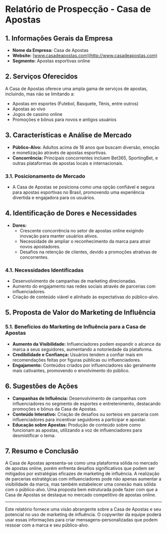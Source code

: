 # Relatório de Prospecção - Casa de Apostas

## 1. Informações Gerais da Empresa
- **Nome da Empresa:** Casa de Apostas
- **Website:** [www.casadeapostas.com](http://www.casadeapostas.com)
- **Segmento:** Apostas esportivas online

## 2. Serviços Oferecidos
A Casa de Apostas oferece uma ampla gama de serviços de apostas, incluindo, mas não se limitando a:
- Apostas em esportes (Futebol, Basquete, Tênis, entre outros)
- Apostas ao vivo
- Jogos de cassino online
- Promoções e bônus para novos e antigos usuários

## 3. Características e Análise de Mercado
- **Público-Alvo:** Adultos acima de 18 anos que buscam diversão, emoção e monetização através de apostas esportivas.
- **Concorrência:** Principais concorrentes incluem Bet365, SportingBet, e outras plataformas de apostas locais e internacionais.

### 3.1. Posicionamento de Mercado
- A Casa de Apostas se posiciona como uma opção confiável e segura para apostas esportivas no Brasil, promovendo uma experiência divertida e engajadora para os usuários.

## 4. Identificação de Dores e Necessidades
- **Dores:**
  - Crescente concorrência no setor de apostas online exigindo inovação para manter usuários ativos.
  - Necessidade de ampliar o reconhecimento da marca para atrair novos apostadores.
  - Desafios na retenção de clientes, devido a promoções atrativas de concorrentes.

### 4.1. Necessidades Identificadas
- Desenvolvimento de campanhas de marketing direcionadas.
- Aumento do engajamento nas redes sociais através de parcerias com influenciadores.
- Criação de conteúdo viável e alinhado às expectativas do público-alvo.

## 5. Proposta de Valor do Marketing de Influência
### 5.1. Benefícios do Marketing de Influência para a Casa de Apostas
- **Aumento da Visibilidade:** Influenciadores podem expandir o alcance da marca a seus seguidores, aumentando a notoriedade da plataforma.
- **Credibilidade e Confiança:** Usuários tendem a confiar mais em recomendações feitas por figuras públicas ou influenciadores.
- **Engajamento:** Conteúdos criados por influenciadores são geralmente mais cativantes, promovendo o envolvimento do público.

## 6. Sugestões de Ações
- **Campanhas de Influência:** Desenvolvimento de campanhas com influenciadores no segmento de esportes e entretenimento, destacando promoções e bônus da Casa de Apostas.
- **Conteúdo Interativo:** Criação de desafios ou sorteios em parceria com influenciadores para incentivar seguidores a participar e apostar.
- **Educação sobre Apostas:** Produção de conteúdo sobre como funcionam as apostas, utilizando a voz de influenciadores para desmistificar o tema.

## 7. Resumo e Conclusão
A Casa de Apostas apresenta-se como uma plataforma sólida no mercado de apostas online, porém enfrenta desafios significativos que podem ser mitigados por estratégias eficazes de marketing de influência. A realização de parcerias estratégicas com influenciadores pode não apenas aumentar a visibilidade da marca, mas também estabelecer uma conexão mais sólida com o público-alvo. Uma proposta bem estruturada pode fazer com que a Casa de Apostas se destaque no mercado competitivo de apostas online.

---

Este relatório fornece uma visão abrangente sobre a Casa de Apostas e seu potencial no uso de marketing de influência. O copywriter da equipe poderá usar essas informações para criar mensagens-personalizadas que podem ressoar com a marca e seu público-alvo.